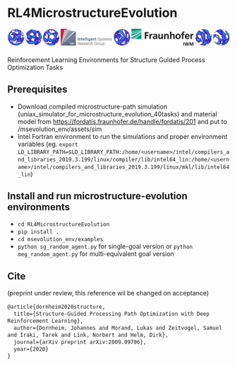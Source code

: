 # RL4MicrostructureEvolution
![RL4MicrostructureEvolution.png](RL4MicrostructureEvolution.png)


Reinforcement Learning Environments for Structure Guided Process Optimization Tasks
## Prerequisites
- Download compiled microstructure-path simulation (uniax_simulator_for_microstructure_evolution_40tasks) and material model from https://fordatis.fraunhofer.de/handle/fordatis/201 and put to /msevolution_env/assets/sim
- Intel Fortran environment to run the simulations and proper environment variables (eg. `export LD_LIBRARY_PATH=$LD_LIBRARY_PATH:/home/<username>/intel/compilers_and_libraries_2019.3.199/linux/compiler/lib/intel64_lin:/home/<username>/intel/compilers_and_libraries_2019.3.199/linux/mkl/lib/intel64_lin`)

## Install and run microstructure-evolution environments
- `cd RL4MicrostructureEvolution`
- `pip install .`
- `cd msevolution_env/examples`
- `python sg_random_agent.py` for single-goal version or `python meg_random_agent.py` for multi-equivalent goal version

## Cite
(preprint under review, this reference wil be changed on acceptance)
```
@article{dornheim2020structure,
  title={Structure-Guided Processing Path Optimization with Deep Reinforcement Learning},
  author={Dornheim, Johannes and Morand, Lukas and Zeitvogel, Samuel and Iraki, Tarek and Link, Norbert and Helm, Dirk},
  journal={arXiv preprint arXiv:2009.09706},
  year={2020}
}
```
